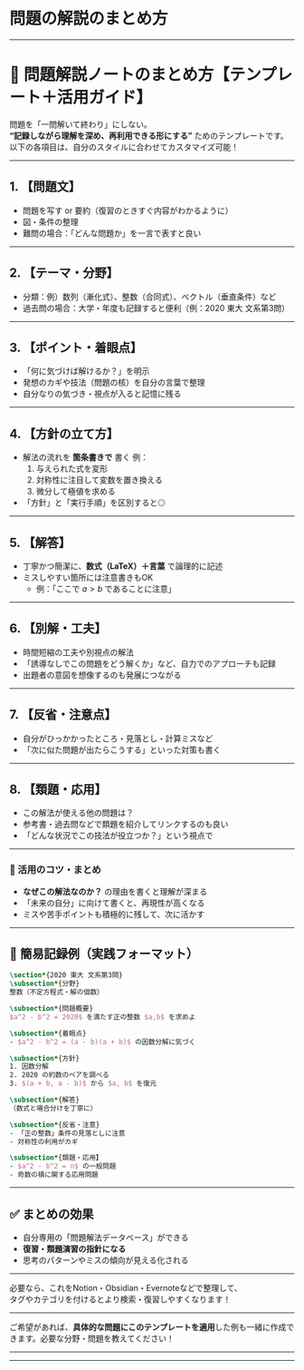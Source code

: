 # 問題の解説のまとめ方

---

# 🔖 問題解説ノートのまとめ方【テンプレート＋活用ガイド】

問題を「一問解いて終わり」にしない。  
**“記録しながら理解を深め、再利用できる形にする”** ためのテンプレートです。  
以下の各項目は、自分のスタイルに合わせてカスタマイズ可能！

---

## 1. 【問題文】
- 問題を写す or 要約（復習のときすぐ内容がわかるように）
- 図・条件の整理
- 難問の場合：「どんな問題か」を一言で表すと良い

---

## 2. 【テーマ・分野】
- 分類：例）数列（漸化式）、整数（合同式）、ベクトル（垂直条件）など
- 過去問の場合：大学・年度も記録すると便利（例：2020 東大 文系第3問）

---

## 3. 【ポイント・着眼点】
- 「何に気づけば解けるか？」を明示
- 発想のカギや技法（問題の核）を自分の言葉で整理
- 自分なりの気づき・視点が入ると記憶に残る

---

## 4. 【方針の立て方】
- 解法の流れを **箇条書きで** 書く
  例：
  1. 与えられた式を変形
  2. 対称性に注目して変数を置き換える
  3. 微分して極値を求める  
- 「方針」と「実行手順」を区別すると◎

---

## 5. 【解答】
- 丁寧かつ簡潔に、**数式（LaTeX）＋言葉** で論理的に記述
- ミスしやすい箇所には注意書きもOK
  - 例：「ここで $a > b$ であることに注意」

---

## 6. 【別解・工夫】
- 時間短縮の工夫や別視点の解法
- 「誘導なしでこの問題をどう解くか」など、自力でのアプローチも記録
- 出題者の意図を想像するのも発展につながる

---

## 7. 【反省・注意点】
- 自分がひっかかったところ・見落とし・計算ミスなど
- 「次に似た問題が出たらこうする」といった対策も書く

---

## 8. 【類題・応用】
- この解法が使える他の問題は？
- 参考書・過去問などで類題を紹介してリンクするのも良い
- 「どんな状況でこの技法が役立つか？」という視点で

---

### 📌 活用のコツ・まとめ
- **なぜこの解法なのか？** の理由を書くと理解が深まる
- 「未来の自分」に向けて書くと、再現性が高くなる
- ミスや苦手ポイントも積極的に残して、次に活かす

---

## 🧩 簡易記録例（実践フォーマット）

```latex
\section*{2020 東大 文系第3問}
\subsection*{分野}
整数（不定方程式・解の個数）

\subsection*{問題概要}
$a^2 - b^2 = 2020$ を満たす正の整数 $a,b$ を求めよ

\subsection*{着眼点}
- $a^2 - b^2 = (a - b)(a + b)$ の因数分解に気づく

\subsection*{方針}
1. 因数分解
2. 2020 の約数のペアを調べる
3. $(a + b, a - b)$ から $a, b$ を復元

\subsection*{解答}
（数式と場合分けを丁寧に）

\subsection*{反省・注意}
- 「正の整数」条件の見落としに注意
- 対称性の利用がカギ

\subsection*{類題・応用】
- $a^2 - b^2 = n$ の一般問題
- 奇数の積に関する応用問題
```

---

## ✅ まとめの効果
- 自分専用の「問題解法データベース」ができる
- **復習・類題演習の指針になる**
- 思考のパターンやミスの傾向が見える化される

---

必要なら、これをNotion・Obsidian・Evernoteなどで整理して、  
タグやカテゴリを付けるとより検索・復習しやすくなります！

---

ご希望があれば、**具体的な問題にこのテンプレートを適用**した例も一緒に作成できます。必要な分野・問題を教えてください！


---
---
